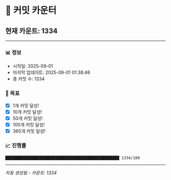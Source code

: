 # 🔢 커밋 카운터

## 현재 카운트: 1334

---

### 📊 정보
- 시작일: 2025-09-01
- 마지막 업데이트: 2025-09-01 01:38:46
- 총 커밋 수: 1334

### 🎯 목표
- [x] 1개 커밋 달성!
- [x] 10개 커밋 달성!
- [x] 50개 커밋 달성!
- [x] 100개 커밋 달성!
- [x] 365개 커밋 달성!

### 📈 진행률
```
██████████████████████████████████████████████████ 1334/100
```

---
*자동 생성됨 - 카운트: 1334*
